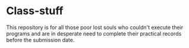 # Class-stuff

This repository is for all those poor lost souls who couldn't execute their programs and are in desperate need to complete their practical
records before the submission date.

